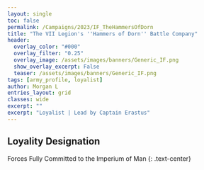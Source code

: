```yaml
---
layout: single
toc: false
permalink: /Campaigns/2023/IF_TheHammersOfDorn
title: "The VII Legion's ''Hammers of Dorn'' Battle Company"
header:
  overlay_color: "#000"
  overlay_filter: "0.25"
  overlay_image: /assets/images/banners/Generic_IF.png
  show_overlay_excerpt: False
  teaser: /assets/images/banners/Generic_IF.png
tags: [army_profile, loyalist]
author: Morgan L
entries_layout: grid
classes: wide
excerpt: ""
excerpt: "Loyalist | Lead by Captain Erastus"
---
```


## Loyality Designation
Forces Fully Committed to the Imperium of Man
{: .text-center}